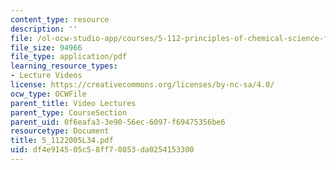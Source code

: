 ```yaml
---
content_type: resource
description: ''
file: /ol-ocw-studio-app/courses/5-112-principles-of-chemical-science-fall-2005/df4e914505c58ff70853da0254153300_5_1122005L34.pdf
file_size: 94966
file_type: application/pdf
learning_resource_types:
- Lecture Videos
license: https://creativecommons.org/licenses/by-nc-sa/4.0/
ocw_type: OCWFile
parent_title: Video Lectures
parent_type: CourseSection
parent_uid: 0f6eafa3-3e90-56ec-6097-f69475356be6
resourcetype: Document
title: 5_1122005L34.pdf
uid: df4e9145-05c5-8ff7-0853-da0254153300
---
```

